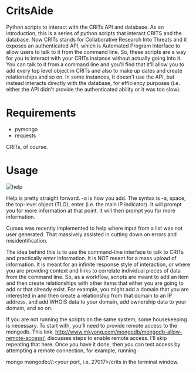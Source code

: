 # CritsAide
Python scripts to interact with the CRITs API and database. As an introduction, this is a series of python scripts that interact CRITS and the database.  Now CRITs stands for Collaborative Research Into Threats and it exposes an authenticated API, which is Automated Program Interface to allow users to talk to it from the command line.  So, these scripts are a way for you to interact with your CRITs instance without actually going into it.  You can talk to it from a command line and you'll find that it'll allow you to add every top level object in CRITs and also to make up dates and create relationships and so on.  In some instances, it doesn't use the API, but instead interacts directly with the database, for efficiency purposes (i.e. either the API didn't provide the authenticated ability or it was too slow).  

# Requirements
* pymongo
* requests

CRITs, of course.

# Usage
![help](https://github.com/corumir/CritsAide/blob/master/images/help.png)

Help is pretty straight forward.  -a is how you add.  The syntax is -a, space, the top-level object (TLO), enter (i.e. the main IP indicator). It will prompt you for more information at that point.  It will then prompt you for more information.  

Curses was recently implemented to help where input from a list was not user generated.  That massively assisted in cutting down on errors and misidentification.

The idea behind this is to use the command-line interface to talk to CRITs and practically enter information.  It is NOT meant for a mass upload of information.  It is meant for an infinite response style of interaction, or where you are providing context and links to correlate individual pieces of data from the command line.  So, as a workflow, scripts are meant to add an item and then create relationships with other items that either you are going to add or that already exist.  For example, you might add a domain that you are interested in and then create a relationship from that domain to an IP address, and add WHOIS data to your domain, add ownership data to your domain, and so on.  

If you are not running the scripts on the same system, some housekeeping is necessary. To start with, you'll need to provide remote access to the mongodb. This link, http://www.mkyong.com/mongodb/mongodb-allow-remote-access/, discusses steps to enable remote access. I'll skip repeating that here. Once you have it done, then you can test access by attempting a remote connection, for example, running:

mongo mongodb://<your ip address>:<your port, i.e. 27017>/crits
in the terminal window.
